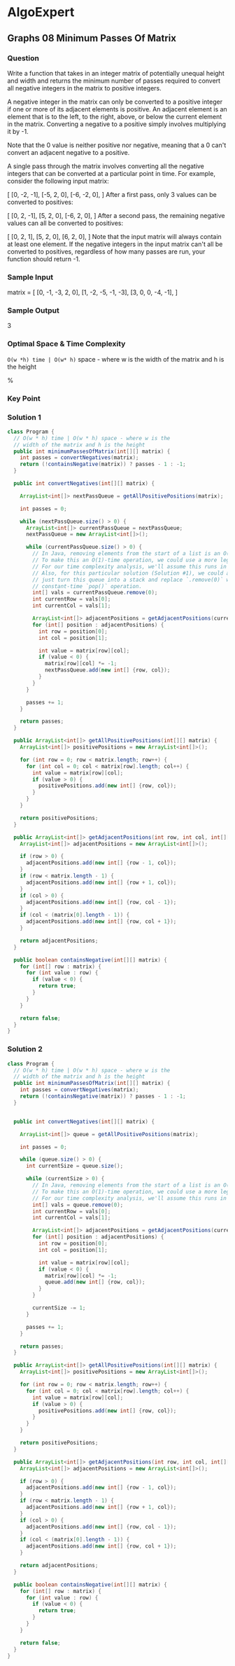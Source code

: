 # AlgoExpert

## Graphs 08 Minimum Passes Of Matrix

### Question

Write a function that takes in an integer matrix of potentially unequal height and width and returns the minimum number of passes required to convert all negative integers in the matrix to positive integers.

A negative integer in the matrix can only be converted to a positive integer if one or more of its adjacent elements is positive. An adjacent element is an element that is to the left, to the right, above, or below the current element in the matrix. Converting a negative to a positive simply involves multiplying it by -1.

Note that the 0 value is neither positive nor negative, meaning that a 0 can't convert an adjacent negative to a positive.

A single pass through the matrix involves converting all the negative integers that can be converted at a particular point in time. For example, consider the following input matrix:

[
  [0, -2, -1],
  [-5, 2, 0],
  [-6, -2, 0],
]
After a first pass, only 3 values can be converted to positives:

[
  [0, 2, -1],
  [5, 2, 0],
  [-6, 2, 0],
]
After a second pass, the remaining negative values can all be converted to positives:

[
  [0, 2, 1],
  [5, 2, 0],
  [6, 2, 0],
]
Note that the input matrix will always contain at least one element. If the negative integers in the input matrix can't all be converted to positives, regardless of how many passes are run, your function should return -1.

### Sample Input

matrix = [
  [0, -1, -3, 2, 0],
  [1, -2, -5, -1, -3],
  [3, 0, 0, -4, -1],
]

### Sample Output

3

### Optimal Space & Time Complexity

`O(w *h) time | O(w* h)` space - where w is the width of the matrix and h is the height

%

### Key Point

### Solution 1

```java
class Program {
  // O(w * h) time | O(w * h) space - where w is the
  // width of the matrix and h is the height
  public int minimumPassesOfMatrix(int[][] matrix) {
    int passes = convertNegatives(matrix);
    return (!containsNegative(matrix)) ? passes - 1 : -1;
  }

  public int convertNegatives(int[][] matrix) {

    ArrayList<int[]> nextPassQueue = getAllPositivePositions(matrix);

    int passes = 0;

    while (nextPassQueue.size() > 0) {
      ArrayList<int[]> currentPassQueue = nextPassQueue;
      nextPassQueue = new ArrayList<int[]>();

      while (currentPassQueue.size() > 0) {
        // In Java, removing elements from the start of a list is an O(n)-time operation.
        // To make this an O(1)-time operation, we could use a more legitimate queue structure.
        // For our time complexity analysis, we'll assume this runs in O(1) time.
        // Also, for this particular solution (Solution #1), we could actually
        // just turn this queue into a stack and replace `.remove(0)` with the
        // constant-time `pop()` operation.
        int[] vals = currentPassQueue.remove(0);
        int currentRow = vals[0];
        int currentCol = vals[1];

        ArrayList<int[]> adjacentPositions = getAdjacentPositions(currentRow, currentCol, matrix);
        for (int[] position : adjacentPositions) {
          int row = position[0];
          int col = position[1];

          int value = matrix[row][col];
          if (value < 0) {
            matrix[row][col] *= -1;
            nextPassQueue.add(new int[] {row, col});
          }
        }
      }

      passes += 1;
    }

    return passes;
  }

  public ArrayList<int[]> getAllPositivePositions(int[][] matrix) {
    ArrayList<int[]> positivePositions = new ArrayList<int[]>();

    for (int row = 0; row < matrix.length; row++) {
      for (int col = 0; col < matrix[row].length; col++) {
        int value = matrix[row][col];
        if (value > 0) {
          positivePositions.add(new int[] {row, col});
        }
      }
    }

    return positivePositions;
  }

  public ArrayList<int[]> getAdjacentPositions(int row, int col, int[][] matrix) {
    ArrayList<int[]> adjacentPositions = new ArrayList<int[]>();

    if (row > 0) {
      adjacentPositions.add(new int[] {row - 1, col});
    }
    if (row < matrix.length - 1) {
      adjacentPositions.add(new int[] {row + 1, col});
    }
    if (col > 0) {
      adjacentPositions.add(new int[] {row, col - 1});
    }
    if (col < (matrix[0].length - 1)) {
      adjacentPositions.add(new int[] {row, col + 1});
    }

    return adjacentPositions;
  }

  public boolean containsNegative(int[][] matrix) {
    for (int[] row : matrix) {
      for (int value : row) {
        if (value < 0) {
          return true;
        }
      }
    }

    return false;
  }
}

```

### Solution 2

```java
class Program {
  // O(w * h) time | O(w * h) space - where w is the
  // width of the matrix and h is the height
  public int minimumPassesOfMatrix(int[][] matrix) {
    int passes = convertNegatives(matrix);
    return (!containsNegative(matrix)) ? passes - 1 : -1;
  }


  public int convertNegatives(int[][] matrix) {

    ArrayList<int[]> queue = getAllPositivePositions(matrix);

    int passes = 0;

    while (queue.size() > 0) {
      int currentSize = queue.size();

      while (currentSize > 0) {
        // In Java, removing elements from the start of a list is an O(n)-time operation.
        // To make this an O(1)-time operation, we could use a more legitimate queue structure.
        // For our time complexity analysis, we'll assume this runs in O(1) time.
        int[] vals = queue.remove(0);
        int currentRow = vals[0];
        int currentCol = vals[1];

        ArrayList<int[]> adjacentPositions = getAdjacentPositions(currentRow, currentCol, matrix);
        for (int[] position : adjacentPositions) {
          int row = position[0];
          int col = position[1];

          int value = matrix[row][col];
          if (value < 0) {
            matrix[row][col] *= -1;
            queue.add(new int[] {row, col});
          }
        }

        currentSize -= 1;
      }

      passes += 1;
    }

    return passes;
  }

  public ArrayList<int[]> getAllPositivePositions(int[][] matrix) {
    ArrayList<int[]> positivePositions = new ArrayList<int[]>();

    for (int row = 0; row < matrix.length; row++) {
      for (int col = 0; col < matrix[row].length; col++) {
        int value = matrix[row][col];
        if (value > 0) {
          positivePositions.add(new int[] {row, col});
        }
      }
    }

    return positivePositions;
  }

  public ArrayList<int[]> getAdjacentPositions(int row, int col, int[][] matrix) {
    ArrayList<int[]> adjacentPositions = new ArrayList<int[]>();

    if (row > 0) {
      adjacentPositions.add(new int[] {row - 1, col});
    }
    if (row < matrix.length - 1) {
      adjacentPositions.add(new int[] {row + 1, col});
    }
    if (col > 0) {
      adjacentPositions.add(new int[] {row, col - 1});
    }
    if (col < (matrix[0].length - 1)) {
      adjacentPositions.add(new int[] {row, col + 1});
    }

    return adjacentPositions;
  }

  public boolean containsNegative(int[][] matrix) {
    for (int[] row : matrix) {
      for (int value : row) {
        if (value < 0) {
          return true;
        }
      }
    }

    return false;
  }
}

```
